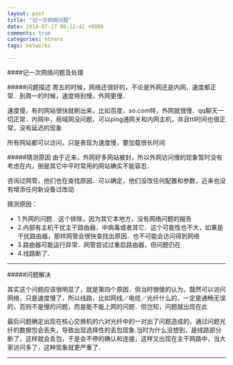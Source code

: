 ```yaml
---
layout: post
title: "记一次网络问题"
date: 2014-07-17 00:12:42 +0800
comments: true
categories: others 
tags: networks

---
```

####记一次网络问题及处理

#####问题描述
周五的时候，网络还很好的，不论是外网还是内网，速度都正常．到周一的时候，速度特别慢，外网更慢．

速度慢，有的网站很快就刷出来，比如百度，so.com特，外网就很慢．qq聊天一切正常．内网中，局域网没问题，可以ping通网关和内网主机，并且ttl时间也很正常，没有延迟的现象

所有网站都可以访问，只是表现为速度慢，要加载很长时间

<!--more-->
#####猜测原因
由于近来，外网好多网站被封，所以外网访问慢的现象暂时没有考虑在内，倒是其它中平时常用的网站确实不能容忍．

咨询过网管，他们也在查找原因．可以确定，他们没改任何配置和参数，近来也没有增添任何新设备过改动

猜测原因：
- 1.外网的问题．这个排除，因为其它本地方，没有网络问题的报告 
- 2.内部有主机干扰主干路由器，中病毒或者其它．这个可能性也不大，如果是干扰路由器，那样网管会很快查找出原因．也不可能会访问得到网络
- 3.路由器可能运行异常．网管尝试过重启路由器，但问题仍在 
- 4.线路断了．

---
#####问题解决

其实这个问题应该很明显了，就是第四个原因．但当时很傻的认为，既然可以访问网络，只是速度慢了，所以线路，比如网线／电缆／光纤什么的，一定是通畅无误的，否则不是慢的问题，而是能不能上网的问题．但岂知，问题就出现在此

最后问题确定出现在核心交换机的六对光纤中的一对出了问题造成的，通过问题光纤的数据包会丢失，导致出现选择性的丢包现象.当时为什么没想到，是线路部分断了，这样就会丢包，于是会不停的确认和连接，这样又出现在主干网路中，当大家访问多了，这种现象就更严重了．

---


